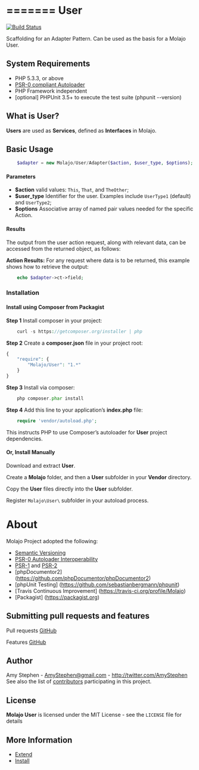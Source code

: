 =======
User
=======

[![Build Status](https://travis-ci.org/Molajo/User.png?branch=master)](https://travis-ci.org/Molajo/User)

Scaffolding for an Adapter Pattern. Can be used as the basis for a Molajo User.

## System Requirements ##

* PHP 5.3.3, or above
* [PSR-0 compliant Autoloader](https://github.com/php-fig/fig-standards/blob/master/accepted/PSR-0.md)
* PHP Framework independent
* [optional] PHPUnit 3.5+ to execute the test suite (phpunit --version)

## What is User? ##

**Users** are used as **Services**, defined as **Interfaces** in Molajo.

## Basic Usage ##

```php
    $adapter = new Molajo/User/Adapter($action, $user_type, $options);
```
#### Parameters ####

- **$action** valid values: `This`, `That`, and `TheOther`;
- **$user_type** Identifier for the user. Examples include `UserType1` (default) and `UserType2`;
- **$options** Associative array of named pair values needed for the specific Action.

#### Results ####

The output from the user action request, along with relevant data, can be accessed from the returned
object, as follows:

**Action Results:** For any request where data is to be returned, this example shows how to retrieve the output:

```php
    echo $adapter->ct->field;
```

### Installation

#### Install using Composer from Packagist

**Step 1** Install composer in your project:

```php
    curl -s https://getcomposer.org/installer | php
```

**Step 2** Create a **composer.json** file in your project root:

```php
{
    "require": {
        "Molajo/User": "1.*"
    }
}
```

**Step 3** Install via composer:

```php
    php composer.phar install
```

**Step 4** Add this line to your application’s **index.php** file:

```php
    require 'vendor/autoload.php';
```

This instructs PHP to use Composer’s autoloader for **User** project dependencies.

#### Or, Install Manually

Download and extract **User**.

Create a **Molajo** folder, and then a **User** subfolder in your **Vendor** directory.

Copy the **User** files directly into the **User** subfolder.

Register `Molajo\User\` subfolder in your autoload process.

About
=====

Molajo Project adopted the following:

 * [Semantic Versioning](http://semver.org/)
 * [PSR-0 Autoloader Interoperability](https://github.com/php-fig/fig-standards/blob/master/accepted/PSR-0.md)
 * [PSR-1](https://github.com/php-fig/fig-standards/blob/master/accepted/PSR-1-basic-coding-standard.md)
 and [PSR-2](https://github.com/php-fig/fig-standards/blob/master/accepted/PSR-2-coding-style-guide.md)
 * [phpDocumentor2] (https://github.com/phpDocumentor/phpDocumentor2)
 * [phpUnit Testing] (https://github.com/sebastianbergmann/phpunit)
 * [Travis Continuous Improvement] (https://travis-ci.org/profile/Molajo)
 * [Packagist] (https://packagist.org)


Submitting pull requests and features
------------------------------------

Pull requests [GitHub](https://github.com/Molajo/Fileservices/pulls)

Features [GitHub](https://github.com/Molajo/Fileservices/issues)

Author
------

Amy Stephen - <AmyStephen@gmail.com> - <http://twitter.com/AmyStephen><br />
See also the list of [contributors](https://github.com/Molajo/User/contributors) participating in this project.

License
-------

**Molajo User** is licensed under the MIT License - see the `LICENSE` file for details

More Information
----------------
- [Extend](https://github.com/Molajo/User/blob/master/.dev/Doc/extend.md)
- [Install](https://github.com/Molajo/User/blob/master/.dev/Doc/install.md)
